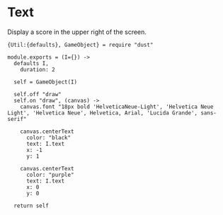 Text
====

Display a score in the upper right of the screen.

    {Util:{defaults}, GameObject} = require "dust"

    module.exports = (I={}) ->
      defaults I,
        duration: 2

      self = GameObject(I)

      self.off "draw"
      self.on "draw", (canvas) ->
        canvas.font "18px bold 'HelveticaNeue-Light', 'Helvetica Neue Light', 'Helvetica Neue', Helvetica, Arial, 'Lucida Grande', sans-serif"

        canvas.centerText
          color: "black"
          text: I.text
          x: -1
          y: 1
          
        canvas.centerText
          color: "purple"
          text: I.text
          x: 0
          y: 0

      return self

